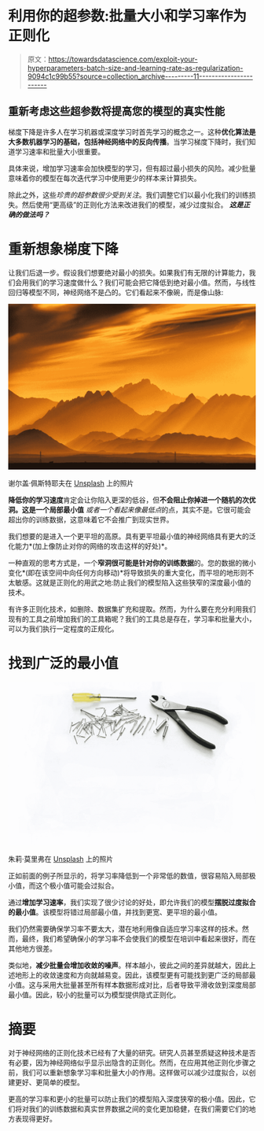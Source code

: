 # 利用你的超参数:批量大小和学习率作为正则化

> 原文：<https://towardsdatascience.com/exploit-your-hyperparameters-batch-size-and-learning-rate-as-regularization-9094c1c99b55?source=collection_archive---------11----------------------->

## 重新考虑这些超参数将提高您的模型的真实性能

梯度下降是许多人在学习机器或深度学习时首先学习的概念之一。这种**优化算法是大多数机器学习的基础，包括神经网络中的反向传播**。当学习梯度下降时，我们知道学习速率和批量大小很重要。

具体来说，增加学习速率会加快模型的学习，但有超过最小损失的风险。减少批量意味着你的模型在每次迭代学习中使用更少的样本来计算损失。

除此之外，这些*珍贵的超参数很少受到关注*。我们调整它们以最小化我们的训练损失。然后使用“更高级”的正则化方法来改进我们的模型，减少过度拟合。 ***这是正确的做法吗？***

# 重新想象梯度下降

让我们后退一步。假设我们想要绝对最小的损失。如果我们有无限的计算能力，我们会用我们的学习速度做什么？我们可能会把它降低到绝对最小值。然而，与线性回归等模型不同，神经网络不是凸的。它们看起来不像碗，而是像山脉:

![](img/5f1abcfe58c070054d84a9bf4773f527.png)

谢尔盖·佩斯特耶夫在 [Unsplash](https://unsplash.com?utm_source=medium&utm_medium=referral) 上的照片

**降低你的学习速度**肯定会让你陷入更深的低谷，但**不会阻止你掉进一个随机的次优洞。**这是一个**局部最小值** *或者一个看起来像最低点*的点，其实不是。它很可能会超出你的训练数据，这意味着它不会推广到现实世界。

我们想要的是进入一个更平坦的高原。具有更平坦最小值的神经网络具有更大的泛化能力*(加上像防止对你的网络的攻击这样的好处)*。

一种直观的思考方式是，一个**窄洞很可能是针对你的训练数据**的。您的数据的微小变化*(即在该空间中向任何方向移动)*将导致损失的重大变化，而平坦的地形则不太敏感。这就是正则化的用武之地:防止我们的模型陷入这些狭窄的深度最小值的技术。

有许多正则化技术，如删除、数据集扩充和提取。然而，为什么要在充分利用我们现有的工具之前增加我们的工具箱呢？我们的工具总是存在，学习率和批量大小，可以为我们执行一定程度的正规化。

# 找到广泛的最小值

![](img/5e512d94368819a87516b6bcb1d53f32.png)

朱莉·莫里弗在 [Unsplash](https://unsplash.com?utm_source=medium&utm_medium=referral) 上的照片

正如前面的例子所显示的，将学习率降低到一个非常低的数值，很容易陷入局部极小值，而这个极小值可能会过拟合。

通过**增加学习速率**，我们实现了很少讨论的好处，即允许我们的模型**摆脱过度拟合的最小值**。该模型将错过局部最小值，并找到更宽、更平坦的最小值。

我们仍然需要确保学习率不要太大，潜在地利用像自适应学习率这样的技术。然而，最终，我们希望确保小的学习率不会使我们的模型在培训中看起来很好，而在其他地方很差。

类似地，**减少批量会增加收敛的噪声**。样本越小，彼此之间的差异就越大，因此上述地形上的收敛速度和方向就越易变。因此，该模型更有可能找到更广泛的局部最小值。这与采用大批量甚至所有样本数据形成对比，后者导致平滑收敛到深度局部最小值。因此，较小的批量可以为模型提供隐式正则化。

# 摘要

对于神经网络的正则化技术已经有了大量的研究。研究人员甚至质疑这种技术是否有必要，因为神经网络似乎显示出隐含的正则化。然而，在应用其他正则化步骤之前，我们可以重新想象学习率和批量大小的作用。这样做可以减少过度拟合，以创建更好、更简单的模型。

更高的学习率和更小的批量可以防止我们的模型陷入深度狭窄的极小值。因此，它们将对我们的训练数据和真实世界数据之间的变化更加稳健，在我们需要它们的地方表现得更好。